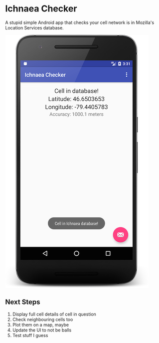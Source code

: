 Ichnaea Checker
===============

A stupid simple Android app that checks your cell network is in Mozilla's Location Services database.

![Screenshot of a found cell tower](screenshot-alpha1.png)

Next Steps
----------

1. Display full cell details of cell in question
2. Check neighbouring cells too
3. Plot them on a map, maybe
4. Update the UI to not be balls
5. Test stuff I guess

